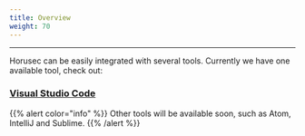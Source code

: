 ```yaml
---
title: Overview
weight: 70
---
```


---

Horusec can be easily integrated with several tools. Currently we have one available tool, check out: 

### [**Visual Studio Code**](/docs/extensions/visual-studio-code/)

{{% alert color="info" %}}
Other tools will be available soon, such as Atom, IntelliJ and Sublime. 
{{% /alert %}}
